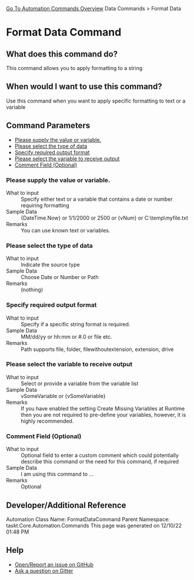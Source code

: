 <!--TITLE: Format Data Command -->
<!-- SUBTITLE: a command in the Data Commands group. -->
[Go To Automation Commands Overview](/automation-commands.md)
Data Commands &gt; Format Data


# Format Data Command


## What does this command do?
This command allows you to apply formatting to a string


## When would I want to use this command?
Use this command when you want to apply specific formatting to text or a variable


## Command Parameters
- [Please supply the value or variable.](#param_0)
- [Please select the type of data](#param_1)
- [Specify required output format](#param_2)
- [Please select the variable to receive output](#param_3)
- [Comment Field (Optional)](#param_4)


<a id="param_0"></a>
### Please supply the value or variable.


<dl>
<dt>What to input</dt><dd>Specify either text or a variable that contains a date or number requiring formatting</dd>
<dt>Sample Data</dt><dd>{DateTime.Now} or 1/1/2000 or 2500 or {vNum} or C:\temp\myfile.txt</dd>
<dt>Remarks</dt><dd>You can use known text or variables.</dd>
</dl>




<a id="param_1"></a>
### Please select the type of data


<dl>
<dt>What to input</dt><dd>Indicate the source type</dd>
<dt>Sample Data</dt><dd>Choose Date or Number or Path</dd>
<dt>Remarks</dt><dd>(nothing)</dd>
</dl>




<a id="param_2"></a>
### Specify required output format


<dl>
<dt>What to input</dt><dd>Specify if a specific string format is required.</dd>
<dt>Sample Data</dt><dd>MM/dd/yy or hh:mm or #.0 or file etc.</dd>
<dt>Remarks</dt><dd>Path supports file, folder, filewithoutextension, extension, drive</dd>
</dl>




<a id="param_3"></a>
### Please select the variable to receive output


<dl>
<dt>What to input</dt><dd>Select or provide a variable from the variable list</dd>
<dt>Sample Data</dt><dd>vSomeVariable or {vSomeVariable}</dd>
<dt>Remarks</dt><dd>If you have enabled the setting Create Missing Variables at Runtime then you are not required to pre-define your variables, however, it is highly recommended.</dd>
</dl>




<a id="param_4"></a>
### Comment Field (Optional)


<dl>
<dt>What to input</dt><dd>Optional field to enter a custom comment which could potentially describe this command or the need for this command, if required</dd>
<dt>Sample Data</dt><dd>I am using this command to ...</dd>
<dt>Remarks</dt><dd>Optional</dd>
</dl>




## Developer/Additional Reference
Automation Class Name: FormatDataCommand
Parent Namespace: taskt.Core.Automation.Commands
This page was generated on 12/10/22 01:48 PM


## Help
- [Open/Report an issue on GitHub](https://github.com/rcktrncn/taskt/issues/new)
- [Ask a question on Gitter](https://gitter.im/taskt-rpa/Lobby)
